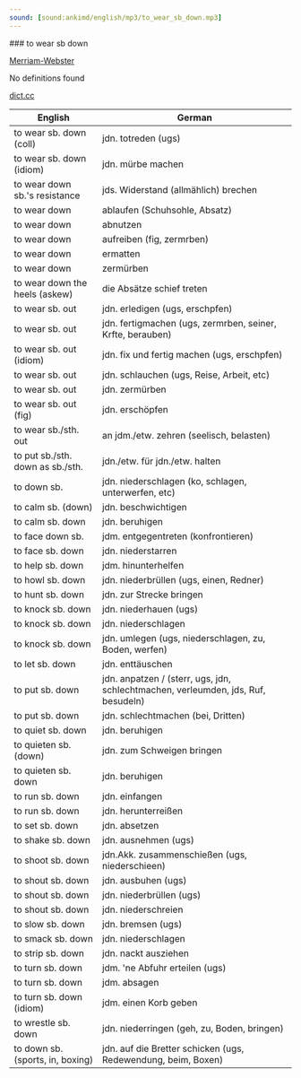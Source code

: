 ```yaml
---
sound: [sound:ankimd/english/mp3/to_wear_sb_down.mp3]
---
```


\### to wear sb down

[Merriam-Webster](https://www.merriam-webster.com/dictionary/to+wear+sb+down)

No definitions found

[dict.cc](https://www.dict.cc/to+wear+sb+down)

| English        | German       |
| -------------- | ------------ |
| to wear sb. down (coll) | jdn. totreden (ugs) |
| to wear sb. down (idiom) | jdn. mürbe machen |
| to wear down sb.'s resistance | jds. Widerstand (allmählich) brechen |
| to wear down | ablaufen (Schuhsohle, Absatz) |
| to wear down | abnutzen |
| to wear down | aufreiben (fig, zermrben) |
| to wear down | ermatten |
| to wear down | zermürben |
| to wear down the heels (askew) | die Absätze schief treten |
| to wear sb. out | jdn. erledigen (ugs, erschpfen) |
| to wear sb. out | jdn. fertigmachen (ugs, zermrben, seiner, Krfte, berauben) |
| to wear sb. out (idiom) | jdn. fix und fertig machen (ugs, erschpfen) |
| to wear sb. out | jdn. schlauchen (ugs, Reise, Arbeit, etc) |
| to wear sb. out | jdn. zermürben |
| to wear sb. out (fig) | jdn. erschöpfen |
| to wear sb./sth. out | an jdm./etw. zehren (seelisch, belasten) |
| to put sb./sth. down as sb./sth. | jdn./etw. für jdn./etw. halten |
| to down sb. | jdn. niederschlagen (ko, schlagen, unterwerfen, etc) |
| to calm sb. (down) | jdn. beschwichtigen |
| to calm sb. down | jdn. beruhigen |
| to face down sb. | jdm. entgegentreten (konfrontieren) |
| to face sb. down | jdn. niederstarren |
| to help sb. down | jdm. hinunterhelfen |
| to howl sb. down | jdn. niederbrüllen (ugs, einen, Redner) |
| to hunt sb. down | jdn. zur Strecke bringen |
| to knock sb. down | jdn. niederhauen (ugs) |
| to knock sb. down | jdn. niederschlagen |
| to knock sb. down | jdn. umlegen (ugs, niederschlagen, zu, Boden, werfen) |
| to let sb. down | jdn. enttäuschen |
| to put sb. down | jdn. anpatzen / (sterr, ugs, jdn, schlechtmachen, verleumden, jds, Ruf, besudeln) |
| to put sb. down | jdn. schlechtmachen (bei, Dritten) |
| to quiet sb. down | jdn. beruhigen |
| to quieten sb. (down) | jdn. zum Schweigen bringen |
| to quieten sb. down | jdn. beruhigen |
| to run sb. down | jdn. einfangen |
| to run sb. down | jdn. herunterreißen |
| to set sb. down | jdn. absetzen |
| to shake sb. down | jdn. ausnehmen (ugs) |
| to shoot sb. down | jdn.Akk. zusammenschießen (ugs, niederschieen) |
| to shout sb. down | jdn. ausbuhen (ugs) |
| to shout sb. down | jdn. niederbrüllen (ugs) |
| to shout sb. down | jdn. niederschreien |
| to slow sb. down | jdn. bremsen (ugs) |
| to smack sb. down | jdn. niederschlagen |
| to strip sb. down | jdn. nackt ausziehen |
| to turn sb. down | jdm. 'ne Abfuhr erteilen (ugs) |
| to turn sb. down | jdm. absagen |
| to turn sb. down (idiom) | jdm. einen Korb geben |
| to wrestle sb. down | jdn. niederringen (geh, zu, Boden, bringen) |
| to down sb. (sports, in, boxing) | jdn. auf die Bretter schicken (ugs, Redewendung, beim, Boxen) |
